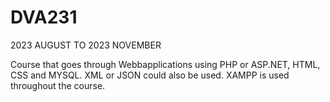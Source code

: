 # DVA231
2023 AUGUST TO 2023 NOVEMBER

Course that goes through Webbapplications using PHP or ASP.NET, HTML, CSS and MYSQL. XML or JSON could also be used.
XAMPP is used throughout the course.
